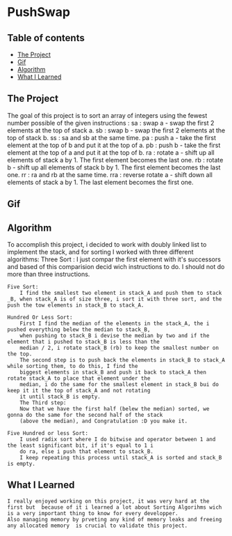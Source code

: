 # PushSwap

## Table of contents
  - [The Project](#The-Project)
  - [Gif](#Gif)
  - [Algorithm](#Algorithm)
  - [What I Learned](#What-I-Learned)


## The Project

The goal of this project is to sort an array of integers using the fewest number possible of  the given instructions :
	sa	:	swap a - swap the first 2 elements at the top of stack a.
	sb	:	swap b - swap the first 2 elements at the top of stack b. 
	ss	:	sa and sb at the same time.
	pa	:	push a - take the first element at the top of b and put it at the top of a. 
	pb	:	push b - take the first element at the top of a and put it at the top of b. 
	ra	:	rotate a - shift up all elements of stack a by 1. The first element becomes the last one.
	rb	:	rotate b - shift up all elements of stack b by 1. The first element becomes the last one.
	rr	:	ra and rb at the same time.
	rra	:	reverse rotate a - shift down all elements of stack a by 1. The last element becomes the first one.

## Gif


## Algorithm

To accomplish this project, i decided to work with doubly linked list to implement the stack, and for sorting I worked
with three different algorithms:
	Three Sort :
		I just compar the first element with it's successors and based of this comparision decid wich instructions to do.
		I should not do more than three instructions.

	Five Sort:
		I find the smallest two element in stack_A and push them to stack _B, when stack_A is of size three, i sort it with three sort, and the push the tow elements in stack_B to stack_A.

	Hundred Or Less Sort:
		First I find the median of the elements in the stack_A, the i pushed everything belew the median to stack_B, 
		when pushing to stack_B i devise the median by two and if the element that i pushed to stack_B is less than the 
		median / 2, i rotate stack_B (rb) to keep the smallest number on the top.
		The second step is to push back the elements in stack_B to stack_A while sorting them, to do this, I find the 
		biggest elements in stack_B and push it back to stack_A then rotate stack_A to place that element under the 
		median, i do the same for the smallest element in stack_B bui do keep it it the top of stack_A and not rotating 
		it until stack_B is empty.
		The Third step:
		Now that we have the first half (belew the median) sorted, we gonna do the same for the second half of the stack
		(above the median), and Congratulation :D you make it.

	Five Hundred or less Sort:
		I used radix sort where I do bitwise and operator between 1 and the least significant bit, if it's equal to 1 i 
		do ra, else i push that element to stack_B.
		I keep repeating this process until stack_A is sorted and stack_B is empty.
	



## What I Learned

	I really enjoyed working on this project, it was very hard at the first but  because of it i learned a lot about Sorting Algorihms wich is a very important thing to know for every developper.
	Also managing memory by prveting any kind of memory leaks and freeing any allocated memory  is crucial to validate this project.

